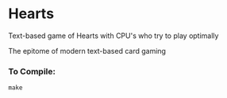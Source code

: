# Hearts
Text-based game of Hearts with CPU's who try to play optimally

The epitome of modern text-based card gaming

### To Compile:
`make`